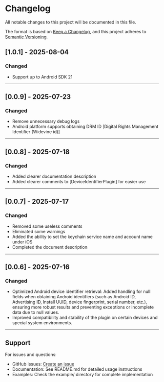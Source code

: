 # Changelog

All notable changes to this project will be documented in this file.

The format is based on [Keep a Changelog](https://keepachangelog.com/en/1.0.0/),
and this project adheres to [Semantic Versioning](https://semver.org/spec/v2.0.0.html).

## [1.0.1] - 2025-08-04

### Changed

- Support up to Android SDK 21

---

## [0.0.9] - 2025-07-23

### Changed

- Remove unnecessary debug logs
- Android platform supports obtaining DRM ID [Digital Rights Management Identifier (Widevine id)]

---

## [0.0.8] - 2025-07-18

### Changed

- Added clearer documentation description
- Added clearer comments to [DeviceIdentifierPlugin] for easier use

---

## [0.0.7] - 2025-07-17

### Changed

- Removed some useless comments
- Eliminated some warnings
- Added the ability to set the keychain service name and account name under iOS
- Completed the document description

---

## [0.0.6] - 2025-07-16

### Changed

- Optimized Android device identifier retrieval: Added handling for null fields when obtaining Android identifiers (such as Android ID, Advertising ID, Install UUID, device fingerprint, serial number, etc.), ensuring more robust results and preventing exceptions or incomplete data due to null values.
- Improved compatibility and stability of the plugin on certain devices and special system environments.

---

## Support

For issues and questions:
- GitHub Issues: [Create an issue](https://github.com/hicyh/device_identifier_plugin/issues)
- Documentation: See README.md for detailed usage instructions
- Examples: Check the example/ directory for complete implementation
